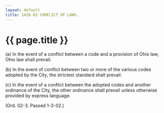 ```yaml
---
layout: default 
title: 1420.03 CONFLICT OF LAWS.
---
```


{{ page.title }}
================

​(a) In the event of a conflict between a code and a provision of Ohio
law, Ohio law shall prevail.

​(b) In the event of conflict between two or more of the various codes
adopted by the City, the strictest standard shall prevail.

​(c) In the event of a conflict between the adopted codes and another
ordinance of the City, the other ordinance shall prevail unless
otherwise provided by express language.

(Ord. 02-3. Passed 1-3-02.)

